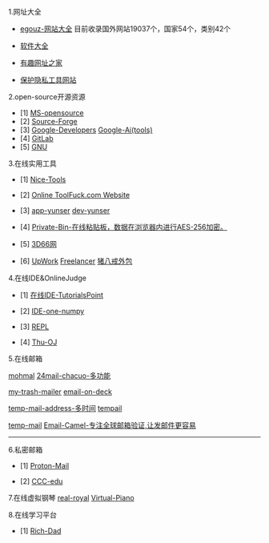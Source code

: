 1.网址大全

- [egouz-网站大全](https://www.egouz.com/)     目前收录国外网站19037个，国家54个，类别42个

- [软件大全](https://cn.uptodown.com)

- [有趣网址之家](https://youquhome.com/) 

- [保护隐私工具网站](https://www.privacytools.io)

2.open-source开源资源

- [1]  [MS-opensource](https://opensource.microsoft.com/)
- [2]  [Source-Forge](https://sourceforge.net/)
- [3]  [Google-Developers](https://developers.google.com/)    [Google-Ai(tools)](https://ai.google/)
- [4]  [GitLab](https://about.gitlab.com/)
- [5]  [GNU](https://www.gnu.org/)

3.在线实用工具

- [1]  [Nice-Tools](http://www.nicetool.net/)

- [2]  [Online ToolFuck.com Website](https://www.toolfk.com/) 

- [3]  [app-yunser](https://app.yunser.com/)     [dev-yunser](https://dev.yunser.com/)

- [4]  [Private-Bin-在线粘贴板，数据在浏览器内进行AES-256加密。](https://privatebin.net/)

- [5]  [3D66网](https://www.3d66.com/)

- [6]  [UpWork](  https://www.upwork.com/) [Freelancer](https://www.freelancer.com/)    [猪八戒外包](https://shanghai.zbj.com/)  

4.在线IDE&OnlineJudge

- [1]  [在线IDE-TutorialsPoint](https://www.tutorialspoint.com/index.htm)

- [2]  [IDE-one-numpy](https://ideone.com/)

- [3]  [REPL](https://repl.it/)

- [4]  [Thu-OJ](https://dsa.cs.tsinghua.edu.cn/oj/index.shtml)

5.在线邮箱

[mohmal](https://www.mohmal.com/en)   [24mail-chacuo-多功能](http://24mail.chacuo.net/)

[my-trash-mailer](https://zh.mytrashmailer.com/)    [email-on-deck](https://www.emailondeck.com/)

[temp-mail-address-多时间](https://www.tempmailaddress.com/)   [tempail](https://tempail.com/en/)

[temp-mail](https://temp-mail.org/)   [Email-Camel-专注全球邮箱验证,让发邮件更容易](http://www.emailcamel.com/)

-----------------------------------------------------------------------------------------------------------------

6.私密邮箱

- [1]  [Proton-Mail](https://mail.protonmail.com/)

- [2]  [CCC-edu](https://logon.ccc.edu)

7.在线虚拟钢琴    [real-royal](https://real-royal.com/zh/)    [Virtual-Piano](https://virtualpiano.net/)

8.在线学习平台

- [1]  [Rich-Dad](https://www.richdad.com/)

